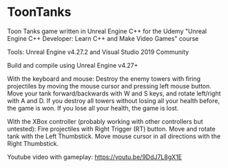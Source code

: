 # ToonTanks
Toon Tanks game written in Unreal Engine C++ for the Udemy "Unreal Engine C++ Developer: Learn C++ and Make Video Games" course 

Tools: Unreal Engine v4.27.2 and Visual Studio 2019 Community

Build and compile using Unreal Engine v4.27+

With the keyboard and mouse: Destroy the enemy towers with firing projectiles by moving the mouse cursor and pressing left mouse button. Move your tank forward/backwards with W and S keys, and rotate left/right with A and D. If you destroy all towers without losing all your health before, the game is won. If you lose all your health, the game is lost.

With the XBox controller (probably working with other controllers but untested): Fire projectiles with Right Trigger (RT) button. Move and rotate tank with the Left Thumbstick. Move mouse cursor in all directions with the Right Thumbstick.

Youtube video with gameplay: https://youtu.be/9DdJ7L8gX1E
